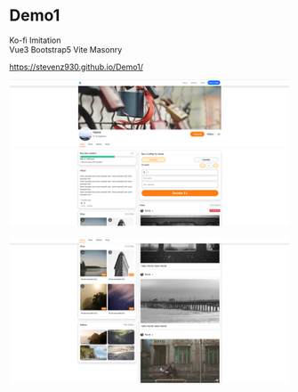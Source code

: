 # Demo1
Ko-fi Imitation  
Vue3 Bootstrap5 Vite Masonry

https://stevenz930.github.io/Demo1/  

![pic1](https://github.com/stevenz930/Demo1/blob/main/1.png)  
<br>
![pic2](https://github.com/stevenz930/Demo1/blob/main/2.png)
